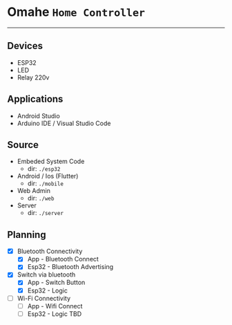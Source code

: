 # Omahe `Home Controller`
---

## Devices
- ESP32
- LED
- Relay 220v

## Applications
- Android Studio
- Arduino IDE / Visual Studio Code

## Source
- Embeded System Code
  - dir: `./esp32`
- Android / Ios (Flutter)
  - dir: `./mobile`
- Web Admin
  - dir: `./web`
- Server
  - dir: `./server`
 
## Planning
- [x] Bluetooth Connectivity
  - [x] App - Bluetooth Connect
  - [x] Esp32 - Bluetooth Advertising
- [x] Switch via bluetooth
  - [x] App - Switch Button
  - [x] Esp32 - Logic
- [ ] Wi-Fi Connectivity
  - [ ] App - Wifi Connect
  - [ ] Esp32 - Logic
TBD
